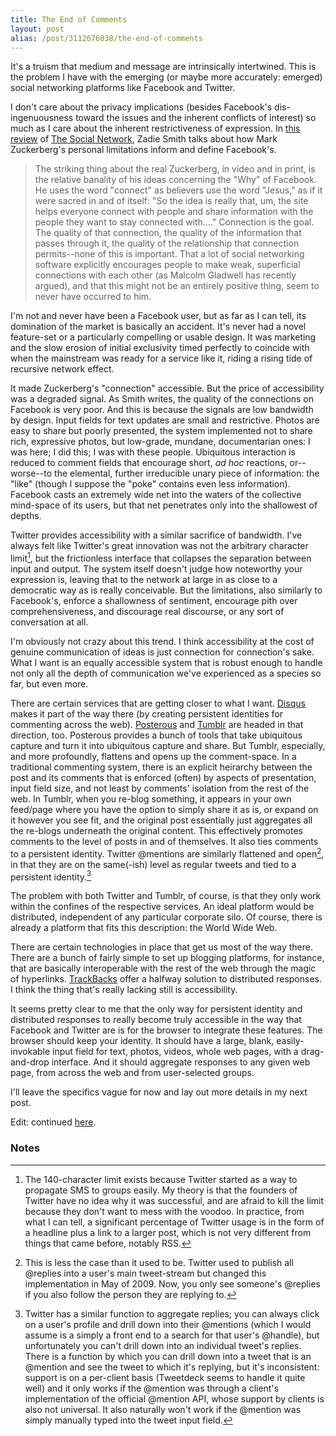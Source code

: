 ```yaml
---
title: The End of Comments
layout: post
alias: /post/3112676038/the-end-of-comments
---
```


It's a truism that medium and message are intrinsically intertwined.
This is the problem I have with the emerging (or maybe more accurately:
emerged) social networking platforms like Facebook and Twitter.

I don't care about the privacy implications (besides Facebook's
dis-ingenuousness toward the issues and the inherent conflicts of
interest) so much as I care about the inherent restrictiveness of
expression. In [this
review](http://www.nybooks.com/articles/archives/2010/nov/25/generation-why/)
of [The Social Network](http://www.imdb.com/title/tt1285016/), Zadie
Smith talks about how Mark Zuckerberg's personal limitations inform and
define Facebook's.

> The striking thing about the real Zuckerberg, in video and in print,
> is the relative banality of his ideas concerning the "Why" of
> Facebook. He uses the word "connect" as believers use the word
> "Jesus," as if it were sacred in and of itself: "So the idea is really
> that, um, the site helps everyone connect with people and share
> information with the people they want to stay connected with…."
> Connection is the goal. The quality of that connection, the quality of
> the information that passes through it, the quality of the
> relationship that connection permits--none of this is important. That a
> lot of social networking software explicitly encourages people to make
> weak, superficial connections with each other (as Malcolm Gladwell has
> recently argued), and that this might not be an entirely positive
> thing, seem to never have occurred to him.

I'm not and never have been a Facebook user, but as far as I can tell,
its domination of the market is basically an accident. It's never had a
novel feature-set or a particularly compelling or usable design. It was
marketing and the slow erosion of initial exclusivity timed perfectly to
coincide with when the mainstream was ready for a service like it,
riding a rising tide of recursive network effect.

It made Zuckerberg's "connection" accessible. But the price of
accessibility was a degraded signal. As Smith writes, the quality of the
connections on Facebook is very poor. And this is because the signals
are low bandwidth by design. Input fields for text updates are small and
restrictive. Photos are easy to share but poorly presented, the system
implemented not to share rich, expressive photos, but low-grade,
mundane, documentarian ones: I was here; I did this; I was with these
people. Ubiquitous interaction is reduced to comment fields that
encourage short, *ad hoc* reactions, or--worse--to the elemental, further
irreducible unary piece of information: the "like" (though I suppose the
"poke" contains even less information). Facebook casts an extremely wide
net into the waters of the collective mind-space of its users, but that
net penetrates only into the shallowest of depths.

Twitter provides accessibility with a similar sacrifice of bandwidth.
I've always felt like Twitter's great innovation was not the arbitrary
character limit[^1], but the frictionless interface that
collapses the separation between input and output. The system itself
doesn't judge how noteworthy your expression is, leaving that to the
network at large in as close to a democratic way as is really
conceivable. But the limitations, also similarly to Facebook's, enforce
a shallowness of sentiment, encourage pith over comprehensiveness, and
discourage real discourse, or any sort of conversation at all.

I'm obviously not crazy about this trend. I think accessibility at the
cost of genuine communication of ideas is just connection for
connection's sake. What I want is an equally accessible system that is
robust enough to handle not only all the depth of communication we've
experienced as a species so far, but even more.

There are certain services that are getting closer to what I want.
[Disqus](http://www.disqus.com/) makes it part of the way there (by
creating persistent identities for commenting across the web).
[Posterous](http://www.posterous.com/) and
[Tumblr](http://www.tumblr.com/) are headed in that direction, too.
Posterous provides a bunch of tools that take ubiquitous capture and
turn it into ubiquitous capture and share. But Tumblr, especially, and
more profoundly, flattens and opens up the comment-space. In a
traditional commenting system, there is an explicit heirarchy between
the post and its comments that is enforced (often) by aspects of
presentation, input field size, and not least by comments' isolation
from the rest of the web. In Tumblr, when you re-blog something, it
appears in your own feed/page where you have the option to simply share
it as is, or expand on it however you see fit, and the original post
essentially just aggregates all the re-blogs underneath the original
content. This effectively promotes comments to the level of posts in and
of themselves. It also ties comments to a persistent identity. Twitter
@mentions are similarly flattened and open[^2], in that they are
on the same(-ish) level as regular tweets and tied to a persistent
identity.[^3]

The problem with both Twitter and Tumblr, of course, is that they only
work within the confines of the respective services. An ideal platform
would be distributed, independent of any particular corporate silo. Of
course, there is already a platform that fits this description: the
World Wide Web.

There are certain technologies in place that get us most of the way
there. There are a bunch of fairly simple to set up blogging platforms,
for instance, that are basically interoperable with the rest of the web
through the magic of hyperlinks.
[TrackBacks](http://en.wikipedia.org/wiki/Trackback) offer a halfway
solution to distributed responses. I think the thing that's really
lacking still is accessibility.

It seems pretty clear to me that the only way for persistent identity
and distributed responses to really become truly accessible in the way
that Facebook and Twitter are is for the browser to integrate these
features. The browser should keep your identity. It should have a large,
blank, easily-invokable input field for text, photos, videos, whole web
pages, with a drag-and-drop interface. And it should aggregate responses
to any given web page, from across the web and from user-selected
groups.

I'll leave the specifics vague for now and lay out more details in my
next post.

Edit: continued
[here](http://blog.byjoemoon.com/post/3357516295/end-of-comments-ii-browsers-and-identity).

### Notes

[^1]: The 140-character limit exists because Twitter started as a way to
    propagate SMS to groups easily. My theory is that the founders of
    Twitter have no idea why it was successful, and are afraid to kill
    the limit because they don't want to mess with the voodoo. In
    practice, from what I can tell, a significant percentage of Twitter
    usage is in the form of a headline plus a link to a larger post,
    which is not very different from things that came before, notably
    RSS. 
[^2]: This is less the case than it used to be. Twitter used to publish
    all @replies into a user's main tweet-stream but changed this
    implementation in May of 2009. Now, you only see someone's @replies
    if you also follow the person they are replying to.
    
[^3]: Twitter has a similar function to aggregate replies; you can always
    click on a user's profile and drill down into their @mentions (which
    I would assume is a simply a front end to a search for that user's
    @handle), but unfortunately you can't drill down into an individual
    tweet's replies. There is a function by which you can drill down
    into a tweet that is an @mention and see the tweet to which it's
    replying, but it's inconsistent: support is on a per-client basis
    (Tweetdeck seems to handle it quite well) and it only works if the
    @mention was through a client's implementation of the official
    @mention API, whose support by clients is also not universal. It
    also naturally won't work if the @mention was simply manually typed
    into the tweet input field. 
